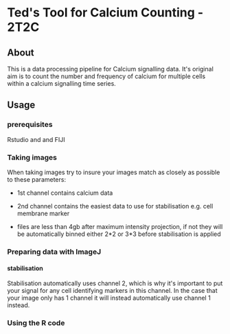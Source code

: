 # Ted's Tool for Calcium Counting - 2T2C

## About

This is a data processing pipeline for Calcium signalling data. It's original aim is to count the number and frequency of calcium for multiple cells within a calcium signalling time series.

## Usage

### prerequisites

Rstudio and and FIJI

### Taking images

When taking images try to insure your images match as closely as possible to these parameters:

-   1st channel contains calcium data

-   2nd channel contains the easiest data to use for stabilisation e.g. cell membrane marker

-   files are less than 4gb after maximum intensity projection, if not they will be automatically binned either 2\*2 or 3\*3 before stabilisation is applied

### Preparing data with ImageJ

#### stabilisation

Stabilisation automatically uses channel 2, which is why it's important to put your signal for any cell identifying markers in this channel. In the case that your image only has 1 channel it will instead automatically use channel 1 instead.

### Using the R code

